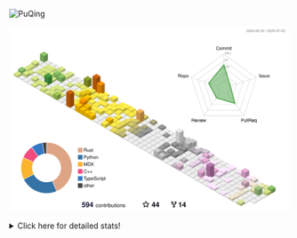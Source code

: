 ![PuQing](https://user-images.githubusercontent.com/27223114/171565019-9a56fae6-b08b-421f-99db-7e830da42371.png)

![](./profile-3d-contrib/profile-season-animate.svg)

<details>
<summary>Click here for detailed stats!</summary>

<!--START_SECTION:waka-->
![Lines of code](https://img.shields.io/badge/From%20Hello%20World%20I%27ve%20Written-1.9%20million%20lines%20of%20code-blue)

**🐱 My GitHub Data** 

> 📦 448.1 kB Used in GitHub's Storage 
 > 
> 🏆 238 Contributions in the Year 2025
 > 
> 🚫 Not Opted to Hire
 > 
> 📜 40 Public Repositories 
 > 
> 🔑 34 Private Repositories 
 > 
**I'm an Early 🐤** 

```text
🌞 Morning                788 commits         ██░░░░░░░░░░░░░░░░░░░░░░░   09.37 % 
🌆 Daytime                3611 commits        ███████████░░░░░░░░░░░░░░   42.93 % 
🌃 Evening                1923 commits        ██████░░░░░░░░░░░░░░░░░░░   22.86 % 
🌙 Night                  2089 commits        ██████░░░░░░░░░░░░░░░░░░░   24.84 % 
```


📊 **This Week I Spent My Time On** 

```text
💬 Programming Languages: 
Surfing                  16 hrs 49 mins      █████████░░░░░░░░░░░░░░░░   36.18 % 
Python                   10 hrs 7 mins       █████░░░░░░░░░░░░░░░░░░░░   21.76 % 
Chat                     6 hrs 4 mins        ███░░░░░░░░░░░░░░░░░░░░░░   13.06 % 
Swift                    5 hrs 3 mins        ███░░░░░░░░░░░░░░░░░░░░░░   10.86 % 
Typst                    2 hrs 53 mins       ██░░░░░░░░░░░░░░░░░░░░░░░   06.23 % 

🔥 Editors: 
Arc                      16 hrs 49 mins      █████████░░░░░░░░░░░░░░░░   36.18 % 
VS Code                  13 hrs 41 mins      ███████░░░░░░░░░░░░░░░░░░   29.44 % 
Xcode                    5 hrs 28 mins       ███░░░░░░░░░░░░░░░░░░░░░░   11.76 % 
WeChat                   4 hrs 47 mins       ███░░░░░░░░░░░░░░░░░░░░░░   10.29 % 
Ghostty                  2 hrs 48 mins       ██░░░░░░░░░░░░░░░░░░░░░░░   06.05 % 

💻 Operating System: 
Mac                      35 hrs 46 mins      ███████████████████░░░░░░   76.91 % 
Linux                    8 hrs 19 mins       ████░░░░░░░░░░░░░░░░░░░░░   17.88 % 
WSL                      2 hrs 22 mins       █░░░░░░░░░░░░░░░░░░░░░░░░   05.09 % 
Windows                  3 mins              ░░░░░░░░░░░░░░░░░░░░░░░░░   00.12 % 
```


<!--END_SECTION:waka-->
</details>
